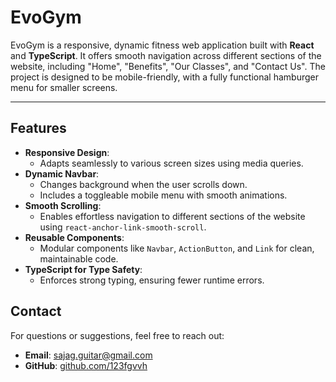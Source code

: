 # EvoGym

EvoGym is a responsive, dynamic fitness web application built with **React** and **TypeScript**. It offers smooth navigation across different sections of the website, including "Home", "Benefits", "Our Classes", and "Contact Us". The project is designed to be mobile-friendly, with a fully functional hamburger menu for smaller screens.

---

## **Features**

- **Responsive Design**:
  - Adapts seamlessly to various screen sizes using media queries.
- **Dynamic Navbar**:
  - Changes background when the user scrolls down.
  - Includes a toggleable mobile menu with smooth animations.
- **Smooth Scrolling**:
  - Enables effortless navigation to different sections of the website using `react-anchor-link-smooth-scroll`.
- **Reusable Components**:
  - Modular components like `Navbar`, `ActionButton`, and `Link` for clean, maintainable code.
- **TypeScript for Type Safety**:
  - Enforces strong typing, ensuring fewer runtime errors.

## **Contact**

For questions or suggestions, feel free to reach out:

- **Email**: sajag.guitar@gmail.com
- **GitHub**: [github.com/123fgvvh](https://github.com/123fgvvh)
